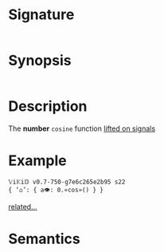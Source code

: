 # Signature
```vikid-signature
```

# Synopsis
```vikid-synopsis
```

# Description
The __number__ `cosine` function [lifted on signals](/refman/concepts/pure_functions)

# Example
```vikid-script
𝕍i𝕂i𝔻 v0.7-750-g7e6c265e2b95 s22
{ ‘⌂’: { a👁: 0.«cos»() } }
```


[related...](https://en.wikipedia.org/wiki/Trigonometric_functions)

# Semantics